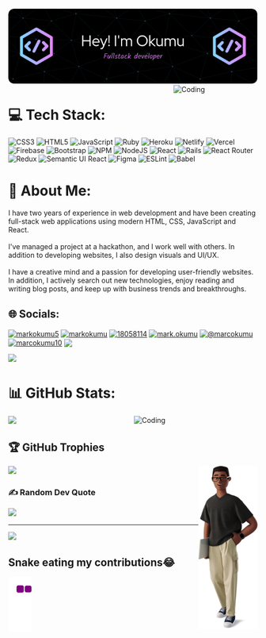 ![Header](./images/github-header-image%20(5).png)
<img align="right" alt="Coding" width="170" top="0" src="https://mir-s3-cdn-cf.behance.net/project_modules/disp/43172b22243917.5630f07edae58.gif">
# 💻 Tech Stack:
![CSS3](https://img.shields.io/badge/css3-%231572B6.svg?style=for-the-badge&logo=css3&logoColor=white) ![HTML5](https://img.shields.io/badge/html5-%23E34F26.svg?style=for-the-badge&logo=html5&logoColor=white) ![JavaScript](https://img.shields.io/badge/javascript-%23323330.svg?style=for-the-badge&logo=javascript&logoColor=%23F7DF1E) ![Ruby](https://img.shields.io/badge/ruby-%23CC342D.svg?style=for-the-badge&logo=ruby&logoColor=white) ![Heroku](https://img.shields.io/badge/heroku-%23430098.svg?style=for-the-badge&logo=heroku&logoColor=white) ![Netlify](https://img.shields.io/badge/netlify-%23000000.svg?style=for-the-badge&logo=netlify&logoColor=#00C7B7) ![Vercel](https://img.shields.io/badge/vercel-%23000000.svg?style=for-the-badge&logo=vercel&logoColor=white) ![Firebase](https://img.shields.io/badge/firebase-%23039BE5.svg?style=for-the-badge&logo=firebase) ![Bootstrap](https://img.shields.io/badge/bootstrap-%23563D7C.svg?style=for-the-badge&logo=bootstrap&logoColor=white) ![NPM](https://img.shields.io/badge/NPM-%23000000.svg?style=for-the-badge&logo=npm&logoColor=white) ![NodeJS](https://img.shields.io/badge/node.js-6DA55F?style=for-the-badge&logo=node.js&logoColor=white) ![React](https://img.shields.io/badge/react-%2320232a.svg?style=for-the-badge&logo=react&logoColor=%2361DAFB) ![Rails](https://img.shields.io/badge/rails-%23CC0000.svg?style=for-the-badge&logo=ruby-on-rails&logoColor=white) ![React Router](https://img.shields.io/badge/React_Router-CA4245?style=for-the-badge&logo=react-router&logoColor=white) ![Redux](https://img.shields.io/badge/redux-%23593d88.svg?style=for-the-badge&logo=redux&logoColor=white) ![Semantic UI React](https://img.shields.io/badge/Semantic%20UI%20React-%2335BDB2.svg?style=for-the-badge&logo=SemanticUIReact&logoColor=white) 	![Figma](https://img.shields.io/badge/figma-%23F24E1E.svg?style=for-the-badge&logo=figma&logoColor=white) ![ESLint](https://img.shields.io/badge/ESLint-4B3263?style=for-the-badge&logo=eslint&logoColor=white) ![Babel](https://img.shields.io/badge/Babel-F9DC3e?style=for-the-badge&logo=babel&logoColor=black)

# 💫 About Me:
I have two years of experience in web development and have been creating full-stack web applications using modern HTML, CSS, JavaScript and React.<br><br>I've managed a project at a hackathon, and I work well with others. In addition to developing websites, I also design visuals and UI/UX.<br><br>I have a creative mind and a passion for developing user-friendly websites. In addition, I actively search out new technologies, enjoy reading and writing blog posts, and keep up with business trends and breakthroughs.


## 🌐 Socials:
<p align="left">
<a href="https://twitter.com/markokumu5" target="blank"><img align="center" src="https://raw.githubusercontent.com/rahuldkjain/github-profile-readme-generator/master/src/images/icons/Social/twitter.svg" alt="markokumu5" height="30" width="40" /></a>
<a href="https://linkedin.com/in/markokumu" target="blank"><img align="center" src="https://raw.githubusercontent.com/rahuldkjain/github-profile-readme-generator/master/src/images/icons/Social/linked-in-alt.svg" alt="markokumu" height="30" width="40" /></a>
<a href="https://stackoverflow.com/users/18058114" target="blank"><img align="center" src="https://raw.githubusercontent.com/rahuldkjain/github-profile-readme-generator/master/src/images/icons/Social/stack-overflow.svg" alt="18058114" height="30" width="40" /></a>
<a href="https://instagram.com/mark.okumu" target="blank"><img align="center" src="https://raw.githubusercontent.com/rahuldkjain/github-profile-readme-generator/master/src/images/icons/Social/instagram.svg" alt="mark.okumu" height="30" width="40" /></a>
<a href="https://medium.com/@marcokumu" target="blank"><img align="center" src="https://raw.githubusercontent.com/rahuldkjain/github-profile-readme-generator/master/src/images/icons/Social/medium.svg" alt="@marcokumu" height="30" width="40" /></a>
<a href="https://www.hackerrank.com/marcokumu10" target="blank"><img align="center" src="https://raw.githubusercontent.com/rahuldkjain/github-profile-readme-generator/master/src/images/icons/Social/hackerrank.svg" alt="marcokumu10" height="30" width="40" /></a>
<a href="https://dev.to/subhampreet"><img height="35" align="center" src="https://d2fltix0v2e0sb.cloudfront.net/dev-badge.svg"></a>
</p>

![](https://raw.githubusercontent.com/Subhampreet/Subhampreet/master/media/header_.png)

# 📊 GitHub Stats:
![](https://github-readme-stats.vercel.app/api/top-langs/?username=marcokumu&theme=blue-green&hide_border=false&include_all_commits=true&count_private=true&layout=compact)
<img align="right" alt="Coding" width="250" top="-50" src="https://cdn.dribbble.com/users/1059583/screenshots/4171367/coding-freak.gif">



## 🏆 GitHub Trophies
![](https://github-profile-trophy.vercel.app/?username=marcokumu&theme=discord&no-frame=true&no-bg=false&margin-w=4)
<img align="right" alt="Coding" width="120" top="0" src="./images/business-3d-young-man-standing-with-laptop.png">

### ✍️ Random Dev Quote
![](https://quotes-github-readme.vercel.app/api?type=horizontal&theme=radical)

---
[![](https://visitcount.itsvg.in/api?id=marcokumu&icon=0&color=3)](https://visitcount.itsvg.in)


## Snake eating my contributions😂 
![snake gif](https://github.com/marcokumu/marcokumu/blob/output/github-contribution-grid-snake.gif)



